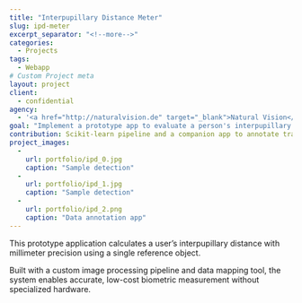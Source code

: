 ```yaml
---
title: "Interpupillary Distance Meter"
slug: ipd-meter
excerpt_separator: "<!--more-->"
categories:
  - Projects
tags:
  - Webapp
# Custom Project meta
layout: project
client:
  - confidential
agency:
  - '<a href="http://naturalvision.de" target="_blank">Natural Vision</a>'
goal: "Implement a prototype app to evaluate a person's interpupillary distance (IPD) with sub-mm accuracy."
contribution: Scikit-learn pipeline and a companion app to annotate training images.
project_images:
  - 
    url: portfolio/ipd_0.jpg
    caption: "Sample detection"
  - 
    url: portfolio/ipd_1.jpg
    caption: "Sample detection"
  - 
    url: portfolio/ipd_2.png
    caption: "Data annotation app"
---
```


This prototype application calculates a user’s interpupillary distance with millimeter precision using a single reference object.

<!--more-->

Built with a custom image processing pipeline and data mapping tool, the system enables accurate, low-cost biometric measurement without specialized hardware.

